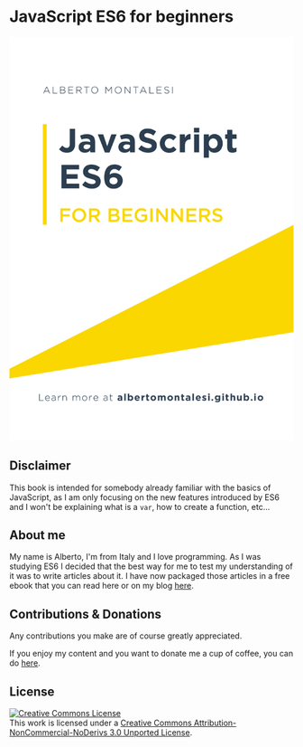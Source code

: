 # JavaScript ES6 for beginners

![](.gitbook/assets/cover.png)

## Disclaimer

This book is intended for somebody already familiar with the basics of JavaScript, as I am only focusing on the new features introduced by ES6 and I won't be explaining what is a `var`, how to create a function, etc...

## About me

My name is Alberto, I'm from Italy and I love programming. As I was studying ES6 I decided that the best way for me to test my understanding of it was to write articles about it. I have now packaged those articles in a free ebook that you can read here or on my blog [here](http://albertomontalesi.github.io/).

## Contributions & Donations

Any contributions you make are of course greatly appreciated.

If you enjoy my content and you want to donate me a cup of coffee, you can do [here](https://github.com/AlbertoMontalesi/JavaScript-ES6-for-beginners-ebook/tree/33fc6a922b67c3f7e105bd14b3828b77a67ebdb4/paypal.me/albertomontalesi/README.md).

## License

<a rel="license" href="http://creativecommons.org/licenses/by-nc-nd/3.0/"><img alt="Creative Commons License" style="border-width:0" src="https://i.creativecommons.org/l/by-nc-nd/3.0/88x31.png" /></a><br />This work is licensed under a <a rel="license" href="http://creativecommons.org/licenses/by-nc-nd/3.0/">Creative Commons Attribution-NonCommercial-NoDerivs 3.0 Unported License</a>.

